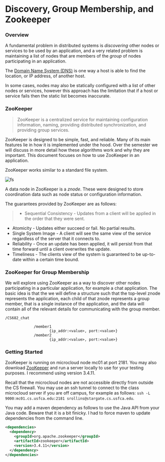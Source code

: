 Discovery, Group Membership, and Zookeeper
==========================================

### Overview

A fundamental problem in distributed systems is *discovering* other nodes or services to be used by an application, and a very related problem is maintaining a list of nodes that are members of the *group* of nodes participating in an application.

The [Domain Name System (DNS)](https://en.wikipedia.org/wiki/Domain_Name_System) is one way a host is able to find the location, or IP address, of another host. 

In some cases, nodes may also be statically configured with a list of other nodes or services, however this approach has the limitation that if a host or service fails then the static list becomes inaccurate.

### ZooKeeper

> ZooKeeper is a centralized service for maintaining configuration information, naming, providing distributed synchronization, and providing group services.

ZooKeeper is designed to be simple, fast, and reliable. Many of its main features lie in how it is implemented under the hood. Over the semester we will discuss in more detail how these algorithms work and why they are important. This document focuses on how to use ZooKeeper in an application.

ZooKeeper works similar to a standard file system.

![fs](http://zookeeper.apache.org/doc/current/images/zknamespace.jpg)


A data node in ZooKeeper is a *znode*. These were designed to store coordination data such as node status or configuration information.

The guarantees provided by ZooKeeper are as follows:

> - Sequential Consistency - Updates from a client will be applied in the order that they were sent.
- Atomicity - Updates either succeed or fail. No partial results.
- Single System Image - A client will see the same view of the service regardless of the server that it connects to.
- Reliability - Once an update has been applied, it will persist from that time forward until a client overwrites the update.
- Timeliness - The clients view of the system is guaranteed to be up-to-date within a certain time bound.

### ZooKeeper for Group Membership

We will explore using ZooKeeper as a way to discover other nodes participating in a particular application, for example a chat application. The basic idea is that the we will define a structure such that the top-level znode represents the application, each child of that znode represents a group member, that is a single instance of the application, and the data will contain all of the relevant details for communicating with the group member.

```
/CS682_chat
			
			 /member1
			 		{ip_addr:<value>, port:<value>} 
			 /member2		
			 		{ip_addr:<value>, port:<value>} 
```

### Getting Started

ZooKeeper is running on microcloud node mc01 at port 2181. You may also download [ZooKeeper](https://zookeeper.apache.org/) and run a server locally to use for your testing purposes. I recommend using version 3.4.11.

Recall that the microcloud nodes are not accessible directly from outside the CS firewall. You may use an ssh tunnel to connect to the class microcloud server if you are off campus, for example as follows:
`ssh -L 9000:mc01.cs.usfca.edu:2181 srollins@stargate.cs.usfca.edu`.

You may add a maven dependency as follows to use the Java API from your Java code. Beware that it is a bit finicky. I had to force maven to update dependencies from the command line.

```xml
<dependencies>
  <dependency>
    <groupId>org.apache.zookeeper</groupId>
    <artifactId>zookeeper</artifactId>
    <version>3.4.11</version>
  </dependency>
</dependencies>
```
